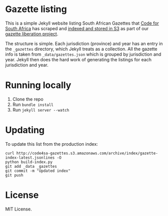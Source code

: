 # Gazette listing

This is a simple Jekyll website listing South African Gazettes that [Code for South Africa](http://codes4sa.org)
has scraped and [indexed and stored in S3](http://code4sa-gazettes.s3.amazonaws.com/archive/index/gazette-index-latest.jsonlines) as part
of our [gazette liberation project](https://github.com/Code4SA/gazettescrape).

The structure is simple. Each jurisdiction (province) and year has an entry in the ``_gazettes`` directory, which
Jekyll treats as a collection. All the gazette info is taken from ``_data/gazettes.json`` which is grouped
by jurisdiction and year. Jekyll then does the hard work of generating the listings for each jurisdiction and year.

# Running locally

1. Clone the repo
2. Run ``bundle install``
3. Run ``jekyll server --watch``

# Updating

To update this list from the production index:

    curl http://code4sa-gazettes.s3.amazonaws.com/archive/index/gazette-index-latest.jsonlines -O
    python build-index.py
    git add _data _gazettes
    git commit -m "Updated index"
    git push

# License

MIT License.
